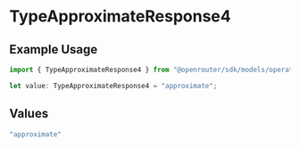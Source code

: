# TypeApproximateResponse4

## Example Usage

```typescript
import { TypeApproximateResponse4 } from "@openrouter/sdk/models/operations";

let value: TypeApproximateResponse4 = "approximate";
```

## Values

```typescript
"approximate"
```